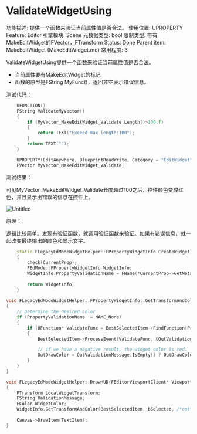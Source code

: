 # ValidateWidgetUsing

功能描述: 提供一个函数来验证当前属性值是否合法。
使用位置: UPROPERTY
Feature: Editor
引擎模块: Scene
元数据类型: bool
限制类型: 带有MakeEditWidget的FVector，FTransform
Status: Done
Parent item: MakeEditWidget (MakeEditWidget.md)
常用程度: 3

ValidateWidgetUsing提供一个函数来验证当前属性值是否合法。

- 当前属性要有MakeEditWidget的标记
- 函数的原型是FString MyFunc()，返回非空表示错误信息。

测试代码：

```cpp
	UFUNCTION()
	FString ValidateMyVector()
	{
		if (MyVector_MakeEditWidget_Validate.Length()>100.f)
		{
			return TEXT("Exceed max length:100");
		}
		return TEXT("");
	}

	UPROPERTY(EditAnywhere, BlueprintReadWrite, Category = "EditWidget", meta = (MakeEditWidget, ValidateWidgetUsing = "ValidateMyVector"))
	FVector MyVector_MakeEditWidget_Validate;
```

测试结果：

可见MyVector_MakeEditWidget_Validate长度超过100之后，控件颜色变成红色，并且显示出错误的信息在控件上。

![Untitled](ValidateWidgetUsing/Untitled.png)

原理：

逻辑比较简单。发现有验证函数，就调用验证函数来验证。如果有错误信息，就一起改变最终输出的颜色和显示文字。

```cpp
	static FLegacyEdModeWidgetHelper::FPropertyWidgetInfo CreateWidgetInfo(const TArray<FPropertyWidgetInfoChainElement>& Chain, bool bIsTransform, FProperty* CurrentProp, int32 Index = INDEX_NONE)
	{
		check(CurrentProp);
		FEdMode::FPropertyWidgetInfo WidgetInfo;
		WidgetInfo.PropertyValidationName = FName(*CurrentProp->GetMetaData(FEdMode::MD_ValidateWidgetUsing));
		
		return WidgetInfo;
	}
	
void FLegacyEdModeWidgetHelper::FPropertyWidgetInfo::GetTransformAndColor(UObject* BestSelectedItem, bool bIsSelected, FTransform& OutLocalTransform, FString& OutValidationMessage, FColor& OutDrawColor) const
{
	// Determine the desired color
	if (PropertyValidationName != NAME_None)
	{
		if (UFunction* ValidateFunc = BestSelectedItem->FindFunction(PropertyValidationName))
		{
			BestSelectedItem->ProcessEvent(ValidateFunc, &OutValidationMessage);

			// if we have a negative result, the widget color is red.
			OutDrawColor = OutValidationMessage.IsEmpty() ? OutDrawColor : FColor::Red;
		}
	}
}

void FLegacyEdModeWidgetHelper::DrawHUD(FEditorViewportClient* ViewportClient, FViewport* Viewport, const FSceneView* View, FCanvas* Canvas)
{
	FTransform LocalWidgetTransform;
	FString ValidationMessage;
	FColor WidgetColor;
	WidgetInfo.GetTransformAndColor(BestSelectedItem, bSelected, /*out*/ LocalWidgetTransform, /*out*/ ValidationMessage, /*out*/ WidgetColor);
	
	Canvas->DrawItem(TextItem);
}
```